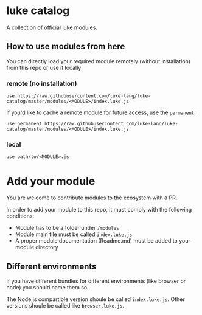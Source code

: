 # luke catalog

A collection of official luke modules.

## How to use modules from here

You can directly load your required module remotely (without installation) from this repo or use it locally

### remote (no installation)

```luke
use https://raw.githubusercontent.com/luke-lang/luke-catalog/master/modules/<MODULE>/index.luke.js
```

If you'd like to cache a remote module for future access, use the `permanent`:

```luke
use permanent https://raw.githubusercontent.com/luke-lang/luke-catalog/master/modules/<MODULE>/index.luke.js
```

### local

```luke
use path/to/<MODULE>.js
```

# Add your module

You are welcome to contribute modules to the ecosystem with a PR.

In order to add your module to this repo, it must comply with the following conditions:

* Module has to be a folder under `/modules`
* Module main file must be called `index.luke.js`
* A proper module documentation (Readme.md) must be added to your module directory

## Different environments

If you have different bundles for different environments (like browser or node) you should name them so.

The Node.js compartible version shoule be called `index.luke.js`.
Other versions shoule be called like `browser.luke.js`. 